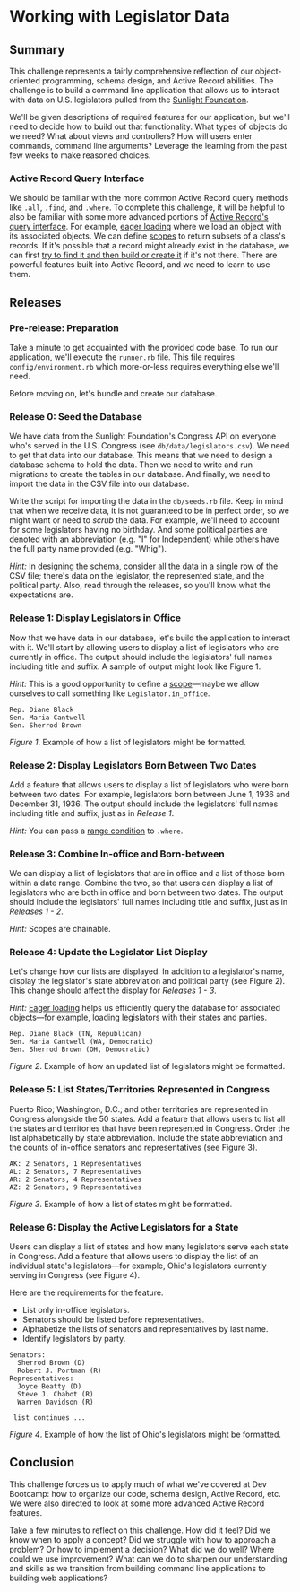 # Working with Legislator Data

## Summary
This challenge represents a fairly comprehensive reflection of our object-oriented programming, schema design, and Active Record abilities. The challenge is to build a command line application that allows us to interact with data on U.S. legislators pulled from the [Sunlight Foundation][].

We'll be given descriptions of required features for our application, but we'll need to decide how to build out that functionality. What types of objects do we need? What about views and controllers? How will users enter commands, command line arguments? Leverage the learning from the past few weeks to make reasoned choices.


### Active Record Query Interface
We should be familiar with the more common Active Record query methods like `.all`, `.find`, and `.where`. To complete this challenge, it will be helpful to also be familiar with some more advanced portions of [Active Record's query interface][AR Query Interface]. For example, [eager loading][] where we load an object with its associated objects. We can define [scopes][Scopes] to return subsets of a class's records. If it's possible that a record might already exist in the database, we can first [try to find it and then build or create it][Find or Build] if it's not there. There are powerful features built into Active Record, and we need to learn to use them.


## Releases
### Pre-release: Preparation
Take a minute to get acquainted with the provided code base. To run our application, we'll execute the `runner.rb` file. This file requires `config/environment.rb` which more-or-less requires everything else we'll need.

Before moving on, let's bundle and create our database.


### Release 0: Seed the Database
We have data from the Sunlight Foundation's Congress API on everyone who's served in the U.S. Congress (see `db/data/legislators.csv`). We need to get that data into our database. This means that we need to design a database schema to hold the data. Then we need to write and run migrations to create the tables in our database. And finally, we need to import the data in the CSV file into our database.

Write the script for importing the data in the `db/seeds.rb` file. Keep in mind that when we receive data, it is not guaranteed to be in perfect order, so we might want or need to *scrub* the data. For example, we'll need to account for some legislators having no birthday. And some political parties are denoted with an abbreviation (e.g. "I" for Independent) while others have the full party name provided (e.g. "Whig").

*Hint:* In designing the schema, consider all the data in a single row of the CSV file; there's data on the legislator, the represented state, and the political party. Also, read through the releases, so you'll know what the expectations are.


### Release 1: Display Legislators in Office
Now that we have data in our database, let's build the application to interact with it. We'll start by allowing users to display a list of legislators who are currently in office. The output should include the legislators' full names including title and suffix. A sample of output might look like Figure 1.

*Hint:* This is a good opportunity to define a [scope][Scopes]—maybe we allow ourselves to call something like `Legislator.in_office`.

```
Rep. Diane Black
Sen. Maria Cantwell
Sen. Sherrod Brown
```
*Figure 1*. Example of how a list of legislators might be formatted.


### Release 2: Display Legislators Born Between Two Dates
Add a feature that allows users to display a list of legislators who were born between two dates. For example, legislators born between June 1, 1936 and December 31, 1936. The output should include the legislators' full names including title and suffix, just as in *Release 1*.

*Hint:* You can pass a [range condition][] to `.where`.


### Release 3: Combine In-office and Born-between
We can display a list of legislators that are in office and a list of those born within a date range. Combine the two, so that users can display a list of legislators who are both in office and born between two dates. The output should include the legislators' full names including title and suffix, just as in *Releases 1 - 2*.

*Hint:* Scopes are chainable.


### Release 4: Update the Legislator List Display
Let's change how our lists are displayed. In addition to a legislator's name, display the legislator's state abbreviation and political party (see Figure 2). This change should affect the display for *Releases 1 - 3*.

*Hint:* [Eager loading][] helps us efficiently query the database for associated objects—for example, loading legislators with their states and parties.

```
Rep. Diane Black (TN, Republican)
Sen. Maria Cantwell (WA, Democratic)
Sen. Sherrod Brown (OH, Democratic)
```
*Figure 2*. Example of how an updated list of legislators might be formatted.

### Release 5: List States/Territories Represented in Congress
Puerto Rico; Washington, D.C.; and other territories are represented in Congress alongside the 50 states. Add a feature that allows users to list all the states and territories that have been represented in Congress. Order the list alphabetically by state abbreviation. Include the state abbreviation and the counts of in-office senators and representatives (see Figure 3).

```
AK: 2 Senators, 1 Representatives
AL: 2 Senators, 7 Representatives
AR: 2 Senators, 4 Representatives
AZ: 2 Senators, 9 Representatives
```
*Figure 3*. Example of how a list of states might be formatted.


### Release 6: Display the Active Legislators for a State
Users can display a list of states and how many legislators serve each state in Congress. Add a feature that allows users to display the list of an individual state's legislators—for example, Ohio's legislators currently serving in Congress (see Figure 4).

Here are the requirements for the feature.

- List only in-office legislators.
- Senators should be listed before representatives.
- Alphabetize the lists of senators and representatives by last name.
- Identify legislators by party.

```
Senators:
  Sherrod Brown (D)
  Robert J. Portman (R)
Representatives:
  Joyce Beatty (D)
  Steve J. Chabot (R)
  Warren Davidson (R)

 list continues ...
```
*Figure 4*. Example of how the list of Ohio's legislators might be formatted.


## Conclusion
This challenge forces us to apply much of what we've covered at Dev Bootcamp: how to organize our code, schema design, Active Record, etc. We were also directed to look at some more advanced Active Record features.

Take a few minutes to reflect on this challenge. How did it feel? Did we know when to apply a concept? Did we struggle with how to approach a problem? Or how to implement a decision? What did we do well? Where could we use improvement? What can we do to sharpen our understanding and skills as we transition from building command line applications to building web applications?


[AR Query Interface]: http://guides.rubyonrails.org/v4.2/active_record_querying.html
[Eager Loading]: http://guides.rubyonrails.org/v4.2/active_record_querying.html#eager-loading-associations
[Find or Build]: http://guides.rubyonrails.org/v4.2/active_record_querying.html#find-or-build-a-new-object
[range condition]: http://guides.rubyonrails.org/active_record_querying.html#range-conditions
[Scopes]: http://guides.rubyonrails.org/v4.2/active_record_querying.html#scopes
[Sunlight Foundation]: https://sunlightfoundation.com/

